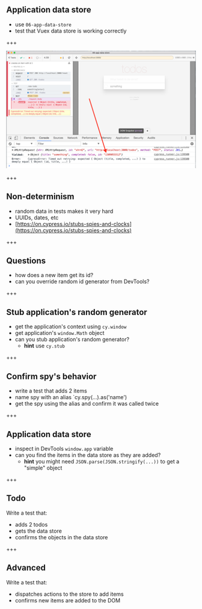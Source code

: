 ## Application data store

- use `06-app-data-store`
- test that Vuex data store is working correctly

+++

![Random id](06-app-data-store/img/new-todo.png)

+++

## Non-determinism

- random data in tests makes it very hard
- UUIDs, dates, etc
- [https://on.cypress.io/stubs-spies-and-clocks](https://on.cypress.io/stubs-spies-and-clocks)

+++

## Questions

- how does a new item get its id?
- can you override random id generator from DevTools?

+++

## Stub application's random generator

- get the application's context using `cy.window`
- get application's `window.Math` object
- can you stub application's random generator?
  - **hint** use `cy.stub`

+++

## Confirm spy's behavior

- write a test that adds 2 items
- name spy with an alias `cy.spy(...).as('name')
- get the spy using the alias and confirm it was called twice

+++

## Application data store

- inspect in DevTools `window.app` variable
- can you find the items in the data store as they are added?
  - **hint** you might need `JSON.parse(JSON.stringify(...))` to get a "simple" object

+++

## Todo

Write a test that:

- adds 2 todos
- gets the data store
- confirms the objects in the data store

+++

## Advanced

Write a test that:

- dispatches actions to the store to add items
- confirms new items are added to the DOM
